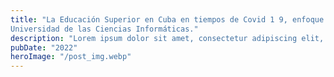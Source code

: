 ```yaml
---
title: "La Educación Superior en Cuba en tiempos de Covid 1 9, enfoque desde la
Universidad de las Ciencias Informáticas."
description: "Lorem ipsum dolor sit amet, consectetur adipiscing elit, sed do eiusmod tempor incididunt ut labore et dolore magna aliqua."
pubDate: "2022"
heroImage: "/post_img.webp"
---
```



